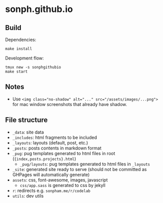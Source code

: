 # sonph.github.io

## Build
Dependencies:
```
make install
```

Development flow:
```
tmux new -s sonphgithubio
make start
```

## Notes
- Use `<img class="no-shadow" alt="..." src="/assets/images/...png">` for mac
window screenshots that already have shadow.

## File structure
- `_data`: site data
- `_includes`: html fragments to be included
- `_layouts`: layouts (default, post, etc.)
- `_posts`: posts contents in markdown format
- `_pug`: pug templates generated to html files in root (`{index,posts.projects}.html`)
  - `_pug/layouts`: pug templates generated to html files in  `_layouts`
- `_site`: generated site ready to serve (should not be committed as GHPages will automatically generate)
- `assets`: css, font-awesome, images, javascript
  - `css/app.sass` is generated to css by jekyll
- `r`: redirects e.g. `sonpham.me/r/codelab`
- `utils`: dev utils
